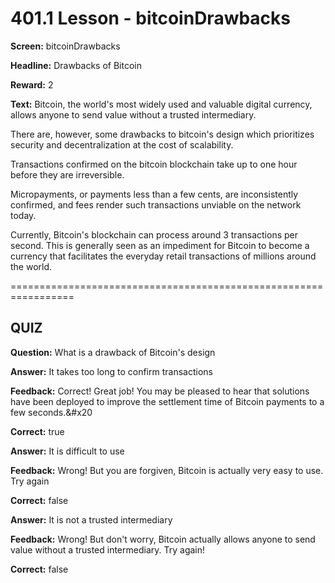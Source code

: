 # 401.1 Lesson - bitcoinDrawbacks

**Screen:** bitcoinDrawbacks

**Headline:** Drawbacks of Bitcoin

**Reward:** 2

**Text:** Bitcoin, the world&#x27;s most widely used and valuable digital currency, allows anyone to send value without a trusted intermediary.

There are, however, some drawbacks to bitcoin&#x27;s design which prioritizes security and decentralization at the cost of scalability.

Transactions confirmed on the bitcoin blockchain take up to one hour before they are irreversible.

Micropayments, or payments less than a few cents, are inconsistently confirmed, and fees render such transactions unviable on the network today.

Currently, Bitcoin&#x27;s blockchain can process around 3 transactions per second. This is generally seen as an impediment for Bitcoin to become a currency that facilitates the everyday retail transactions of millions around the world.


=================================================================

## QUIZ

**Question:** What is a drawback of Bitcoin&#x27;s design


**Answer:** It takes too long to confirm transactions

**Feedback:** Correct! Great job! You may be pleased to hear that solutions have been deployed to improve the settlement time of Bitcoin payments to a few seconds.&amp;#x20

**Correct:** true

**Answer:** It is difficult to use

**Feedback:** Wrong! But you are forgiven, Bitcoin is actually very easy to use. Try again

**Correct:** false

**Answer:** It is not a trusted intermediary

**Feedback:** Wrong! But don&#x27;t worry, Bitcoin actually allows anyone to send value without a trusted intermediary. Try again!

**Correct:** false


<figure><img src="../.gitbook/assets/401-01.png" alt=""><figcaption></figcaption></figure>

